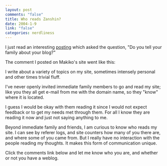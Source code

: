 ```yaml
--- 
layout: post
comments: "false"
title: Who reads Zanshin?
date: 2004-1-9
link: "false"
categories: nerdliness
---
```

I just read an interesting <a href="http://www.makikoitoh.com/archives/2004/01/09/do_you_tell_your_family.php" title="makiko itoh">posting</a> which asked the question, "Do you tell your family about your blog?"

The comment I posted on Makiko's site went like this:
<p class="quote"> I write about a variety of topics on my site, sometimes intensely personal and other times trivial fluff.</p>
I've never openly invited immediate family members to go and read my site; like you they all get e-mail from me with the domain name, so they "know" where it is located.

I guess I would be okay with them reading it since I would not expect feedback or to get my needs met through them. For all I know they are reading it now and just not saying anything to me.

Beyond immediate family and friends, I am curious to know who reads my site. I can see by referer logs, and site counters how many of you there are, and where some of you came from. But I really have no interaction with the people reading my thoughts. It makes this form of communication unique.

Click the comments link below and let me know who you are, and whether or not you have a weblog.
